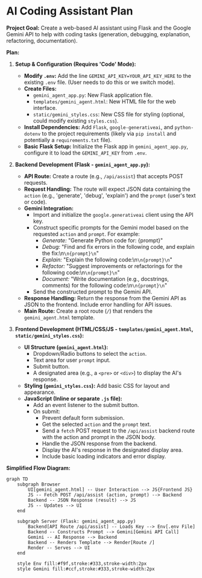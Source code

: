 # AI Coding Assistant Plan

**Project Goal:** Create a web-based AI assistant using Flask and the Google Gemini API to help with coding tasks (generation, debugging, explanation, refactoring, documentation).

**Plan:**

1.  **Setup & Configuration (Requires 'Code' Mode):**
    *   **Modify `.env`:** Add the line `GEMINI_API_KEY=YOUR_API_KEY_HERE` to the existing `.env` file. (User needs to do this or we switch mode).
    *   **Create Files:**
        *   `gemini_agent_app.py`: New Flask application file.
        *   `templates/gemini_agent.html`: New HTML file for the web interface.
        *   `static/gemini_styles.css`: New CSS file for styling (optional, could modify existing `styles.css`).
    *   **Install Dependencies:** Add `Flask`, `google-generativeai`, and `python-dotenv` to the project requirements (likely via `pip install` and potentially a `requirements.txt` file).
    *   **Basic Flask Setup:** Initialize the Flask app in `gemini_agent_app.py`, configure it to load the `GEMINI_API_KEY` from `.env`.

2.  **Backend Development (Flask - `gemini_agent_app.py`):**
    *   **API Route:** Create a route (e.g., `/api/assist`) that accepts POST requests.
    *   **Request Handling:** The route will expect JSON data containing the `action` (e.g., 'generate', 'debug', 'explain') and the `prompt` (user's text or code).
    *   **Gemini Integration:**
        *   Import and initialize the `google.generativeai` client using the API key.
        *   Construct specific prompts for the Gemini model based on the requested `action` and `prompt`. For example:
            *   *Generate:* "Generate Python code for: {prompt}"
            *   *Debug:* "Find and fix errors in the following code, and explain the fix:\n```\n{prompt}\n```"
            *   *Explain:* "Explain the following code:\n```\n{prompt}\n```"
            *   *Refactor:* "Suggest improvements or refactorings for the following code:\n```\n{prompt}\n```"
            *   *Document:* "Write documentation (e.g., docstrings, comments) for the following code:\n```\n{prompt}\n```"
        *   Send the constructed prompt to the Gemini API.
    *   **Response Handling:** Return the response from the Gemini API as JSON to the frontend. Include error handling for API issues.
    *   **Main Route:** Create a root route (`/`) that renders the `gemini_agent.html` template.

3.  **Frontend Development (HTML/CSS/JS - `templates/gemini_agent.html`, `static/gemini_styles.css`):**
    *   **UI Structure (`gemini_agent.html`):**
        *   Dropdown/Radio buttons to select the `action`.
        *   Text area for user `prompt` input.
        *   Submit button.
        *   A designated area (e.g., a `<pre>` or `<div>`) to display the AI's response.
    *   **Styling (`gemini_styles.css`):** Add basic CSS for layout and appearance.
    *   **JavaScript (Inline or separate `.js` file):**
        *   Add an event listener to the submit button.
        *   On submit:
            *   Prevent default form submission.
            *   Get the selected `action` and the `prompt` text.
            *   Send a `fetch` POST request to the `/api/assist` backend route with the action and prompt in the JSON body.
            *   Handle the JSON response from the backend.
            *   Display the AI's response in the designated display area.
            *   Include basic loading indicators and error display.

**Simplified Flow Diagram:**

```mermaid
graph TD
    subgraph Browser
        UI[gemini_agent.html] -- User Interaction --> JS{Frontend JS}
        JS -- Fetch POST /api/assist (action, prompt) --> Backend
        Backend -- JSON Response (result) --> JS
        JS -- Updates --> UI
    end

    subgraph Server (Flask: gemini_agent_app.py)
        Backend[API Route /api/assist] -- Loads Key --> Env[.env File]
        Backend -- Constructs Prompt --> Gemini[Gemini API Call]
        Gemini -- AI Response --> Backend
        Backend -- Renders Template --> Render[Route /]
        Render -- Serves --> UI
    end

    style Env fill:#f9f,stroke:#333,stroke-width:2px
    style Gemini fill:#ccf,stroke:#333,stroke-width:2px